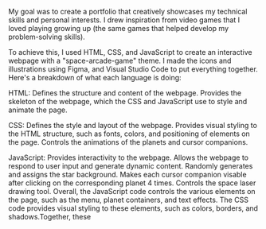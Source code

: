 My goal was to create a portfolio that creatively showcases my technical skills and personal interests. I drew inspiration from video games that I loved playing growing up (the same games that helped develop my problem-solving skills).

To achieve this, I used HTML, CSS, and JavaScript to create an interactive webpage with a "space-arcade-game" theme. I made the icons and illustrations using Figma, and Visual Studio Code to put everything together. Here's a breakdown of what each language is doing:

HTML:
Defines the structure and content of the webpage.
Provides the skeleton of the webpage, which the CSS and JavaScript use to style and animate the page.

CSS:
Defines the style and layout of the webpage.
Provides visual styling to the HTML structure, such as fonts, colors, and positioning of elements on the page.
Controls the animations of the planets and cursor companions.

JavaScript:
Provides interactivity to the webpage.
Allows the webpage to respond to user input and generate dynamic content.
Randomly generates and assigns the star background.
Makes each cursor companion visable after clicking on the corresponding planet 4 times.
Controls the space laser drawing tool.
Overall, the JavaScript code controls the various elements on the page, such as the menu, planet containers, and text effects. The CSS code provides visual styling to these elements, such as colors, borders, and shadows.Together, these
